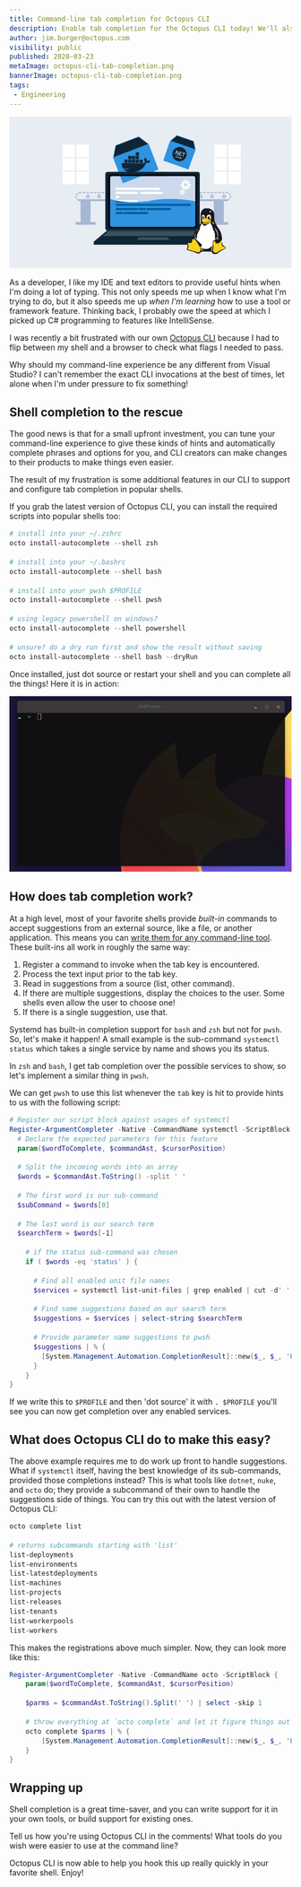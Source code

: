 ```yaml
---
title: Command-line tab completion for Octopus CLI
description: Enable tab completion for the Octopus CLI today! We'll also dive into how shell completion works in some popular shell environments.
author: jim.burger@octopus.com
visibility: public
published: 2020-03-23
metaImage: octopus-cli-tab-completion.png
bannerImage: octopus-cli-tab-completion.png
tags:
 - Engineering
---
```


![Command-line tab completion for Octopus CLI](octopus-cli-tab-completion.png)

As a developer, I like my IDE and text editors to provide useful hints when I'm doing a lot of typing. This not only speeds me up when I know what I'm trying to do, but it also speeds me up _when I'm learning_ how to use a tool or framework feature. Thinking back, I probably owe the speed at which I picked up C# programming to features like IntelliSense.

I was recently a bit frustrated with our own [Octopus CLI](https://octopus.com/downloads/octopuscli) because I had to flip between my shell and a browser to check what flags I needed to pass.

Why should my command-line experience be any different from Visual Studio? I can't remember the exact CLI invocations at the best of times, let alone when I'm under pressure to fix something!

## Shell completion to the rescue

The good news is that for a small upfront investment, you can tune your command-line experience to give these kinds of hints and automatically complete phrases and options for you, and CLI creators can make changes to their products to make things even easier.

The result of my frustration is some additional features in our CLI to support and configure tab completion in popular shells.

If you grab the latest version of Octopus CLI, you can install the required scripts into popular shells too:

```powershell
# install into your ~/.zshrc
octo install-autocomplete --shell zsh

# install into your ~/.bashrc
octo install-autocomplete --shell bash

# install into your pwsh $PROFILE
octo install-autocomplete --shell pwsh

# using legacy powershell on windows?
octo install-autocomplete --shell powershell

# unsure? do a dry run first and show the result without saving
octo install-autocomplete --shell bash --dryRun
```

Once installed, just dot source or restart your shell and you can complete all the things! Here it is in action:

![animation of octo CLI using Zsh tab completion](octo-complete.gif)

## How does tab completion work?

At a high level, most of your favorite shells provide _built-in_ commands to accept suggestions from an external source, like a file, or another application. This means you can [write them for any command-line tool](https://www.cyberciti.biz/faq/add-bash-auto-completion-in-ubuntu-linux). These built-ins all work in roughly the same way:

1. Register a command to invoke when the tab key is encountered.
2. Process the text input prior to the tab key.
3. Read in suggestions from a source (list, other command).
4. If there are multiple suggestions, display the choices to the user. Some shells even allow the user to choose one!
5. If there is a single suggestion, use that.

Systemd has built-in completion support for `bash` and `zsh` but not for `pwsh`. So, let's make it happen! A small example is the sub-command `systemctl status` which takes a single service by name and shows you its status.

In `zsh` and `bash`, I get tab completion over the possible services to show, so let's implement a similar thing in `pwsh`.

We can get `pwsh` to use this list whenever the `tab` key is hit to provide hints to us with the following script:

```powershell
# Register our script block against usages of systemctl
Register-ArgumentCompleter -Native -CommandName systemctl -ScriptBlock {
  # Declare the expected parameters for this feature
  param($wordToComplete, $commandAst, $cursorPosition)

  # Split the incoming words into an array
  $words = $commandAst.ToString() -split ' '

  # The first word is our sub-command
  $subCommand = $words[0]

  # The last word is our search term
  $searchTerm = $words[-1]

    # if the status sub-command was chosen
    if ( $words -eq 'status' ) {

      # Find all enabled unit file names
      $services = systemctl list-unit-files | grep enabled | cut -d' ' -f1

      # Find some suggestions based on our search term
      $suggestions = $services | select-string $searchTerm

      # Provide parameter name suggestions to pwsh
      $suggestions | % {
        [System.Management.Automation.CompletionResult]::new($_, $_, 'ParameterName', $_)
      }
    }
}
```

If we write this to `$PROFILE` and then 'dot source' it with `. $PROFILE` you'll see you can now get completion over any enabled services.

## What does Octopus CLI do to make this easy?

The above example requires me to do work up front to handle suggestions. What if `systemctl` itself, having the best knowledge of its sub-commands, provided those completions instead? This is what tools like `dotnet`, `nuke`, and `octo` do; they provide a subcommand of their own to handle the suggestions side of things. You can try this out with the latest version of Octopus CLI:

```powershell
octo complete list

# returns subcommands starting with 'list'
list-deployments
list-environments
list-latestdeployments
list-machines
list-projects
list-releases
list-tenants
list-workerpools
list-workers
```

This makes the registrations above much simpler. Now, they can look more like this:

```powershell
Register-ArgumentCompleter -Native -CommandName octo -ScriptBlock {
    param($wordToComplete, $commandAst, $cursorPosition)

    $parms = $commandAst.ToString().Split(' ') | select -skip 1

    # throw everything at `octo complete` and let it figure things out
    octo complete $parms | % {
        [System.Management.Automation.CompletionResult]::new($_, $_, 'ParameterName', $_)
    }
}
```

## Wrapping up

Shell completion is a great time-saver, and you can write support for it in your own tools, or build support for existing ones.

Tell us how you're using Octopus CLI in the comments! What tools do you wish were easier to use at the command line?

Octopus CLI is now able to help you hook this up really quickly in your favorite shell. Enjoy!
